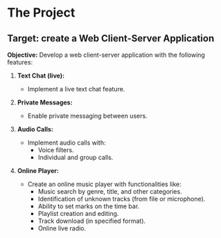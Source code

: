 # The Project



## Target: create a Web Client-Server Application

**Objective:** Develop a web client-server application with the following features:
1. **Text Chat (live):**
    - Implement a live text chat feature.

2. **Private Messages:**
    - Enable private messaging between users.

3. **Audio Calls:**
    - Implement audio calls with:
      - Voice filters.
      - Individual and group calls.

4. **Online Player:**
    - Create an online music player with functionalities like:
      - Music search by genre, title, and other categories.
      - Identification of unknown tracks (from file or microphone).
      - Ability to set marks on the time bar.
      - Playlist creation and editing.
      - Track download (in specified format).
      - Online live radio.
